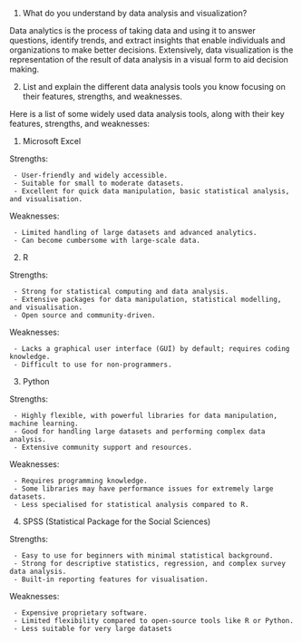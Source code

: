 1. What do you understand by data analysis and visualization?

Data analytics is the process of taking data and using it to answer questions, identify trends, and extract insights that enable individuals and organizations to make better decisions. Extensively, data visualization is the representation of the result of data analysis in a visual form to aid decision making.

2. List and explain the different data analysis tools you know focusing on their features, strengths, and weaknesses.

Here is a list of some widely used data analysis tools, along with their key features, strengths, and weaknesses:

1. Microsoft Excel

Strengths:
     
     - User-friendly and widely accessible.
     - Suitable for small to moderate datasets.
     - Excellent for quick data manipulation, basic statistical analysis, and visualisation.
   
   Weaknesses:
     
     - Limited handling of large datasets and advanced analytics.
     - Can become cumbersome with large-scale data.
 
 2. R

Strengths:
     
     - Strong for statistical computing and data analysis.
     - Extensive packages for data manipulation, statistical modelling, and visualisation.
     - Open source and community-driven.
 
 Weaknesses:
     
     - Lacks a graphical user interface (GUI) by default; requires coding knowledge.
     - Difficult to use for non-programmers.

3. Python   

Strengths:
     
     - Highly flexible, with powerful libraries for data manipulation, machine learning.     
     - Good for handling large datasets and performing complex data analysis.
     - Extensive community support and resources.

Weaknesses:
     
     - Requires programming knowledge.
     - Some libraries may have performance issues for extremely large datasets.
     - Less specialised for statistical analysis compared to R.

 4. SPSS (Statistical Package for the Social Sciences)

Strengths:
     
     - Easy to use for beginners with minimal statistical background.
     - Strong for descriptive statistics, regression, and complex survey data analysis.
     - Built-in reporting features for visualisation.
  
  Weaknesses:
     
     - Expensive proprietary software.
     - Limited flexibility compared to open-source tools like R or Python.
     - Less suitable for very large datasets
